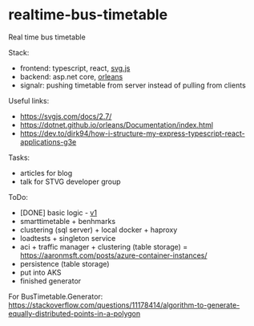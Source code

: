 # realtime-bus-timetable
Real time bus timetable

Stack:
- frontend: typescript, react, [svg.js](https://svgjs.com)
- backend: asp.net core, [orleans](https://dotnet.github.io/orleans/)
- signalr: pushing timetable from server instead of pulling from clients

Useful links:
- https://svgjs.com/docs/2.7/
- https://dotnet.github.io/orleans/Documentation/index.html
- https://dev.to/dirk94/how-i-structure-my-express-typescript-react-applications-g3e

Tasks:
- articles for blog
- talk for STVG developer group

ToDo:
- [DONE] basic logic - [v1](https://github.com/MaximTkachenko/realtime-bus-timetable/releases/tag/v1)
- smarttimetable + benhmarks
- clustering (sql server) + local docker + haproxy
- loadtests + singleton service
- aci + traffic manager + clustering (table storage) = https://aaronmsft.com/posts/azure-container-instances/
- persistence (table storage)
- put into AKS
- finished generator


For BusTimetable.Generator: https://stackoverflow.com/questions/11178414/algorithm-to-generate-equally-distributed-points-in-a-polygon
